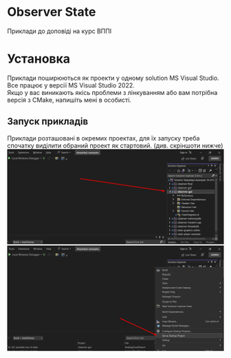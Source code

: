 # Observer State
Приклади до доповіді на курс ВППІ

# Установка
Приклади поширюються як проекти у одному solution MS Visual Studio. <br>
Все працює у версії MS Visual Studio 2022. <br>
Якщо у вас виникають якісь проблеми з лінкуванням або вам потрібна версія з CMake, напишіть мені в особисті.

## Запуск прикладів
Приклади розташовані в окремих проектах, для їх запуску треба спочатку виділити обраний проект як стартовий. (див. скріншоти нижче)
![](readme/1.png)
![](readme/2.png)